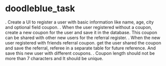 # doodleblue_task
. Create a UI to register a user with basic information like name, age, city and optional field coupon.
. When the user registered without a coupon, create a new coupon for the user and save it in the database. This coupon can be shared with other new users for the referral register.
. When the new user registered with friends referral coupon. get the user shared the coupon and save the referral, referee in a separate table for future reference. And save this new user with different coupons.
. Coupon length should not be more than 7 characters and It should be unique.
